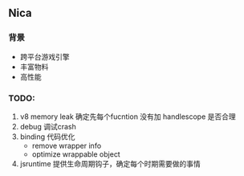 ## Nica

### 背景
- 跨平台游戏引擎
- 丰富物料
- 高性能


### TODO:
1. v8 memory leak
    确定先每个fucntion 没有加 handlescope 是否合理
2. debug 调试crash
3. binding 代码优化
    - remove wrapper info
    - optimize wrappable object
4. jsruntime 提供生命周期钩子，确定每个时期需要做的事情